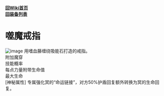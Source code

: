 [**回Wiki首页**](../README.md)   
[**回装备列表**](../README.md)   
# 噬魔戒指
![image](https://user-images.githubusercontent.com/35645329/193886601-b3791b29-2619-4b8a-a7b4-1aac8182eb41.png) 用嗜血藤缠绕吸能石打造的戒指。   
附加魔穿   
技能概率   
每点力量附带生命值   
最大生命   
\[神秘属性] 专属强化冥的“命运链接”，对方50%护盾回复额外转换为冥的生命回复。
